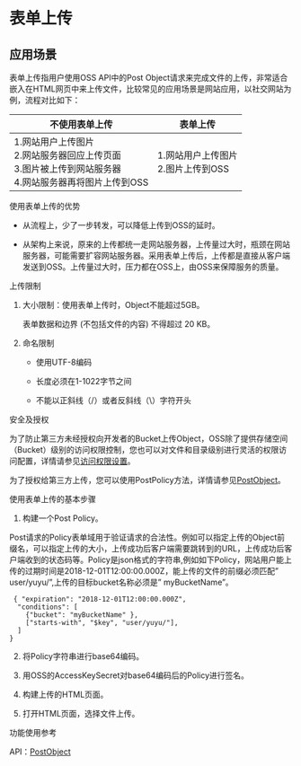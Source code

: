 # 表单上传
## 应用场景

 表单上传指用户使用OSS API中的Post Object请求来完成文件的上传，非常适合嵌入在HTML网页中来上传文件，比较常见的应用场景是网站应用，以社交网站为例，流程对比如下：

|不使用表单上传|表单上传|
|-|-|
|1.网站用户上传图片<br>2.网站服务器回应上传页面<br>3.图片被上传到网站服务器<br>4.网站服务器再将图片上传到OSS|1.网站用户上传图片<br>2.图片上传到OSS|

使用表单上传的优势

+ 从流程上，少了一步转发，可以降低上传到OSS的延时。

+ 从架构上来说，原来的上传都统一走网站服务器，上传量过大时，瓶颈在网站服务器，可能需要扩容网站服务器。采用表单上传后，上传都是直接从客户端发送到OSS。上传量过大时，压力都在OSS上，由OSS来保障服务的质量。

上传限制

1. 大小限制：使用表单上传时，Object不能超过5GB。

   表单数据和边界 (不包括文件的内容) 不得超过 20 KB。
2. 命名限制

   + 使用UTF-8编码

   + 长度必须在1-1022字节之间

   + 不能以正斜线（/）或者反斜线（\）字符开头

 

安全及授权

为了防止第三方未经授权向开发者的Bucket上传Object，OSS除了提供存储空间（Bucket）级别的访问权限控制，您也可以对文件和目录级别进行灵活的权限访问配置，详情请参见[访问权限设置](../../Operation-Guide/Manage-Bucket/Set-Bucket-Policy-2.md)。

为了授权给第三方上传，您可以使用PostPolicy方法，详情请参见[PostObject](../../API-Reference-S3-Compatible/Compatibility-API/Post-Object-2.md)。

 

使用表单上传的基本步骤

1. 构建一个Post Policy。

Post请求的Policy表单域用于验证请求的合法性。例如可以指定上传的Object前缀名，可以指定上传的大小，上传成功后客户端需要跳转到的URL，上传成功后客户端收到的状态码等。Policy是json格式的字符串,例如如下Policy，网站用户能上传的过期时间是2018-12-01T12:00:00.000Z，能上传的文件的前缀必须匹配” user/yuyu/”,上传的目标bucket名称必须是” myBucketName”。
```
 { "expiration": "2018-12-01T12:00:00.000Z",
  "conditions": [
    {"bucket": "myBucketName" },
    ["starts-with", "$key", "user/yuyu/"],
  ]
}
```
2. 将Policy字符串进行base64编码。

3. 用OSS的AccessKeySecret对base64编码后的Policy进行签名。

4. 构建上传的HTML页面。

5. 打开HTML页面，选择文件上传。



功能使用参考

API：[PostObject](../../API-Reference-S3-Compatible/Compatibility-API/Post-Object-2.md)

